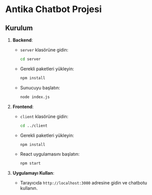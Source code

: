 # Antika Chatbot Projesi

## Kurulum

1. **Backend**:
   - `server` klasörüne gidin:
     ```bash
     cd server
     ```
   - Gerekli paketleri yükleyin:
     ```bash
     npm install
     ```
   - Sunucuyu başlatın:
     ```bash
     node index.js
     ```

2. **Frontend**:
   - `client` klasörüne gidin:
     ```bash
     cd ../client
     ```
   - Gerekli paketleri yükleyin:
     ```bash
     npm install
     ```
   - React uygulamasını başlatın:
     ```bash
     npm start
     ```

3. **Uygulamayı Kullan**:
   - Tarayıcıda `http://localhost:3000` adresine gidin ve chatbotu kullanın.